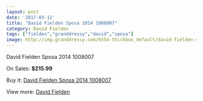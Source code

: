 ```yaml
---
layout: post
date: '2017-03-12'
title: "David Fielden Sposa 2014 1008007"
category: David Fielden
tags: ["fielden","granddressy","david","sposa"]
image: http://img.granddressy.com/6554-thickbox_default/david-fielden-sposa-2014-1008007.jpg
---
```

David Fielden Sposa 2014 1008007

On Sales: **$215.99**
<a href="https://www.granddressy.com/en/david-fielden/5847-david-fielden-sposa-2014-1008007.html"><amp-img layout="responsive" width="600" height="600" src="//img.granddressy.com/6554-thickbox_default/david-fielden-sposa-2014-1008007.jpg" alt="David Fielden Sposa 2014 1008007 0" /></a>

Buy it: [David Fielden Sposa 2014 1008007](https://www.granddressy.com/en/david-fielden/5847-david-fielden-sposa-2014-1008007.html "David Fielden Sposa 2014 1008007")

View more: [David Fielden](https://www.granddressy.com/en/41-david-fielden "David Fielden")